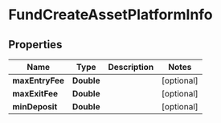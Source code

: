 # FundCreateAssetPlatformInfo

## Properties
Name | Type | Description | Notes
------------ | ------------- | ------------- | -------------
**maxEntryFee** | **Double** |  |  [optional]
**maxExitFee** | **Double** |  |  [optional]
**minDeposit** | **Double** |  |  [optional]
